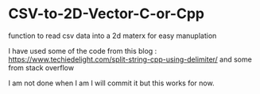 # CSV-to-2D-Vector-C-or-Cpp
function to read csv data into a 2d materx for easy manuplation  

I have used some of the code from this blog : https://www.techiedelight.com/split-string-cpp-using-delimiter/ 
and some from stack overflow

I am not done when I am I will commit it but this works for now.
